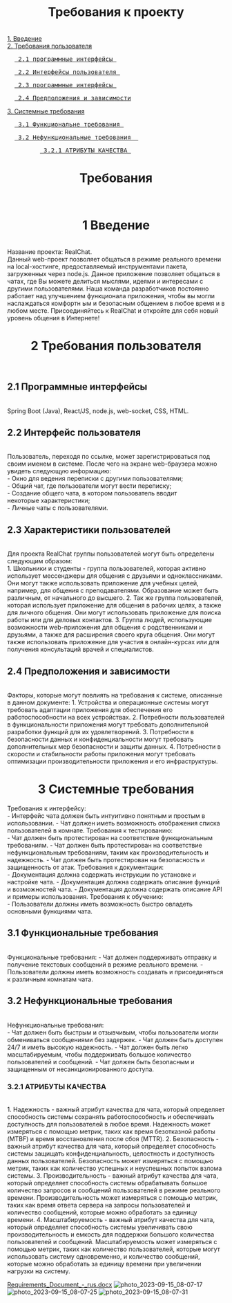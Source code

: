 <h1 align="center">Требования к проекту</h1> <br>
<a href="#vv">1. Введение</a> <br>
<a href="#требования">2. Требования пользователя</a><br>
<pre>  <a href="#интерфейсные1"> 2.1 программные интерфейсы </a> </pre>
<pre>  <a href="#интерфейсные2"> 2.2 Интерфейсы пользователя </a> </pre>
<pre>  <a href="#интерфейсные3"> 2.3 программные интерфейсы </a> </pre>
<pre>  <a href="#интерфейсные4"> 2.4 Предположения и зависимости</a></pre>
<a href="#требования2"> 3. Системные требования</a><br>
<pre>  <a href="#Функциональные"> 3.1 Функциональне требования </a> </pre>
<pre>  <a href="32-нефункциональные-требования-"> 3.2 Нефункциональные требования  </a> </pre>
<pre>         <a href="#Функциональные1_1"> 3.2.1 АТРИБУТЫ КАЧЕСТВА </a> </pre>
                


<h1 align="center">Требования </h1><br>
<h1 align="center" id="vv">1 Введение </h1><br>
Название проекта: RealChat.<br>
Данный web-проект позволяет общаться в режиме реального времени на local-хостинге, предоставляемый инструментами пакета, загруженных через node.js. Данное приложение позволяет общаться в чатах, где Вы можете делиться мыслями, идеями и интересами с другими пользователями. Наша команда разработчиков постоянно работает над улучшением функционала приложения, чтобы вы могли наслаждаться комфортн
ым и безопасным общением в любое время и в любом месте. Присоединяйтесь к RealChat и откройте для себя новый уровень общения в Интернете! <br>
<h1 align="center" id="требования">2 Требования пользователя </h1><br>
<h2 align="left" id="интерфейсные1">2.1 Программные интерфейсы </h2> <br>
Spring Boot (Java), React/JS, node.js, web-socket, CSS, HTML. <br>
<h2 align="left" id="интерфейсные2" >2.2 Интерфейс пользователя </h2><br>
Пользователь, переходя по ссылке, может зарегистрироваться под своим именем в системе. После чего на экране web-браузера можно увидеть следующую информацию:  <br>
-	Окно для ведения переписки с другими пользователями; <br>
-	Общий чат, где пользователи могут вести переписку; <br>
-	Создание общего чата, в котором пользователь вводит <br>
некоторые характеристики; <br>
-	Личные чаты с пользователями. <br>
<h2 align="left" id="интерфейсные3">2.3 Характеристики пользователей </h2><br>
Для проекта RealChat группы пользователей могут быть определены следующим образом: <br>
1. Школьники и студенты - группа пользователей, которая активно использует мессенджеры для общения с друзьями и одноклассниками. Они могут также использовать приложение для учебных целей, например, для общения с преподавателями. Образование может быть различным, от начального до высшего. 
2. Так же группа пользователей, которая использует приложение для общения в рабочих целях, а также для личного общения. Они могут использовать приложение для поиска работы или для деловых контактов.
3. Группа людей, использующие возможности web-приложения для общения с родственниками и друзьями, а также для расширения своего круга общения. Они могут также использовать приложение для участия в онлайн-курсах или для получения консультаций врачей и специалистов.
<h2 align="left" id="интерфейсные4">2.4 Предположения и зависимости </h2> <br>
Факторы, которые могут повлиять на требования к системе, описанные в данном документе:
1. Устройства и операционные системы могут требовать адаптации приложения для обеспечения его работоспособности на всех устройствах.
2. Потребности пользователей в функциональности приложения могут требовать дополнительной разработки функций для их удовлетворений.
3. Потребности в безопасности данных и конфиденциальности могут требовать дополнительных мер безопасности и защиты данных.
4. Потребности в скорости и стабильности работы приложения могут требовать оптимизации производительности приложения и его инфраструктуры. <br>
<h1 align="center" id="требования2" >3 Системные требования</h1>
Требования к интерфейсу: <br>
- Интерфейс чата должен быть интуитивно понятным и простым в использовании.
- Чат должен иметь возможность отображения списка пользователей в комнате.
Требования к тестированию: <br>
- Чат должен быть протестирован на соответствие функциональным требованиям.
- Чат должен быть протестирован на соответствие нефункциональным требованиям, таким как производительность и надежность.
- Чат должен быть протестирован на безопасность и защищенность от атак.
Требования к документации: <br>
- Документация должна содержать инструкции по установке и настройке чата.
- Документация должна содержать описание функций и возможностей чата.
- Документация должна содержать описание API и примеры использования.
Требования к обучению: <br>
- Пользователи должны иметь возможность быстро овладеть основными функциями чата. <br>
<h2 align="left" id=""Функциональные>3.1 Функциональные требования </h2><br>
Функциональные требования:
- Чат должен поддерживать отправку и получение текстовых сообщений в режиме реального времени.
- Пользователи должны иметь возможность создавать и присоединяться к различным комнатам чата. <br>
<h2 align="left" id="Функциональные1">3.2 Нефункциональные требования </h2><br>
Нефункциональные требования: <br>
- Чат должен быть быстрым и отзывчивым, чтобы пользователи могли обмениваться сообщениями без задержек.
- Чат должен быть доступен 24/7 и иметь высокую надежность.
- Чат должен быть легко масштабируемым, чтобы поддерживать большое количество пользователей и сообщений.
- Чат должен быть безопасным и защищенным от несанкционированного доступа. <br>

<h3 align="left" id="Функциональные1_1">3.2.1 АТРИБУТЫ КАЧЕСТВА </h3><br>
1. Надежность - важный атрибут качества для чата, который определяет способность системы сохранять работоспособность и обеспечивать доступность для пользователей в любое время. Надежность может измеряться с помощью метрик, таких как время безотказной работы (MTBF) и время восстановления после сбоя (MTTR).
2. Безопасность - важный атрибут качества для чата, который определяет способность системы защищать конфиденциальность, целостность и доступность данных пользователей. Безопасность может измеряться с помощью метрик, таких как количество успешных и неуспешных попыток взлома системы.
3. Производительность - важный атрибут качества для чата, который определяет способность системы обрабатывать большое количество запросов и сообщений пользователей в режиме реального времени. Производительность может измеряться с помощью метрик, таких как время ответа сервера на запросы пользователей и количество сообщений, которые можно обработать за единицу времени.
4. Масштабируемость - важный атрибут качества для чата, который определяет способность системы увеличивать свою производительность и емкость для поддержки большого количества пользователей и сообщений. Масштабируемость может измеряться с помощью метрик, таких как количество пользователей, которые могут использовать систему одновременно, и количество сообщений, которые можно обработать за единицу времени при увеличении нагрузки на систему.

[Requirements_Document_-_rus.docx](https://github.com/MichaelSemenov/RealChat/files/12617144/Requirements_Document_-_rus.docx)
![photo_2023-09-15_08-07-17](https://github.com/MichaelSemenov/RealChat/assets/118275064/17da4028-d5c7-4076-aebf-e29083c821f5)
![photo_2023-09-15_08-07-25](https://github.com/MichaelSemenov/RealChat/assets/118275064/11be7e1a-b1e6-402e-9d1b-55434986defb)
![photo_2023-09-15_08-07-31](https://github.com/MichaelSemenov/RealChat/assets/118275064/39bbf9e4-97b7-4618-870f-dacfeb6f9c8c)
